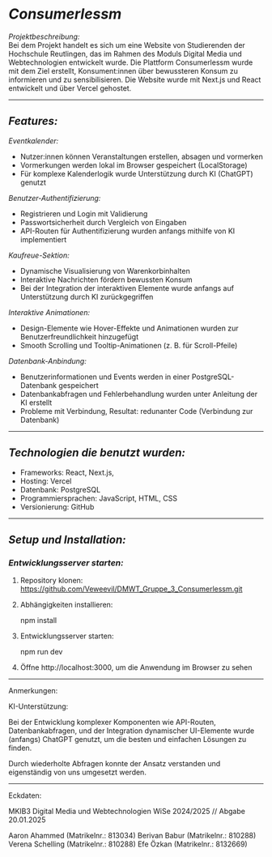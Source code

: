 # *Consumerlessm*

*Projektbeschreibung:*  
Bei dem Projekt handelt es sich um eine Website von Studierenden der Hochschule Reutlingen, das im Rahmen des Moduls Digital Media und Webtechnologien entwickelt wurde. Die Plattform Consumerlessm wurde mit dem Ziel erstellt, Konsument:innen über bewussteren Konsum zu informieren und zu sensibilisieren. Die Website wurde mit Next.js und React entwickelt und über Vercel gehostet.

---

## *Features:*
*Eventkalender:*
- Nutzer:innen können Veranstaltungen erstellen, absagen und vormerken
- Vormerkungen werden lokal im Browser gespeichert (LocalStorage)
- Für komplexe Kalenderlogik wurde Unterstützung durch KI (ChatGPT) genutzt

*Benutzer-Authentifizierung:*
- Registrieren und Login mit Validierung
- Passwortsicherheit durch Vergleich von Eingaben
- API-Routen für Authentifizierung wurden anfangs mithilfe von KI implementiert

*Kaufreue-Sektion:*
- Dynamische Visualisierung von Warenkorbinhalten
- Interaktive Nachrichten fördern bewussten Konsum
- Bei der Integration der interaktiven Elemente wurde anfangs auf Unterstützung durch KI zurückgegriffen

*Interaktive Animationen:*
- Design-Elemente wie Hover-Effekte und Animationen wurden zur Benutzerfreundlichkeit hinzugefügt
- Smooth Scrolling und Tooltip-Animationen (z. B. für Scroll-Pfeile)

*Datenbank-Anbindung:*
- Benutzerinformationen und Events werden in einer PostgreSQL-Datenbank gespeichert
- Datenbankabfragen und Fehlerbehandlung wurden unter Anleitung der KI erstellt
- Probleme mit Verbindung, Resultat: redunanter Code (Verbindung zur Datenbank)

---

## *Technologien die benutzt wurden:*
- Frameworks: React, Next.js,
- Hosting: Vercel
- Datenbank: PostgreSQL
- Programmiersprachen: JavaScript, HTML, CSS
- Versionierung: GitHub

---

## *Setup und Installation:*

### *Entwicklungsserver starten:*
1. Repository klonen:  
   https://github.com/Veweevil/DMWT_Gruppe_3_Consumerlessm.git

2. Abhängigkeiten installieren:

   npm install
3. Entwicklungsserver starten:

   npm run dev
4. Öffne http://localhost:3000, um die Anwendung im Browser zu sehen

---

Anmerkungen:

KI-Unterstützung:

Bei der Entwicklung komplexer Komponenten wie API-Routen, Datenbankabfragen,
und der Integration dynamischer UI-Elemente wurde (anfangs) ChatGPT genutzt,
um die besten und einfachen Lösungen zu finden.

Durch wiederholte Abfragen konnte der Ansatz verstanden und eigenständig von uns umgesetzt werden.

---

Eckdaten:

MKIB3 Digital Media und Webtechnologien
WiSe 2024/2025 // Abgabe 20.01.2025

Aaron Ahammed (Matrikelnr.: 813034)
Berivan Babur (Matrikelnr.: 810288)
Verena Schelling (Matrikelnr.: 810288)
Efe Özkan (Matrikelnr.: 8132669)